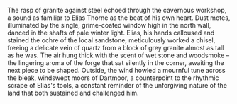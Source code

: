 The rasp of granite against steel echoed through the cavernous workshop, a sound as familiar to Elias Thorne as the beat of his own heart.  Dust motes, illuminated by the single, grime-coated window high in the north wall, danced in the shafts of pale winter light.  Elias, his hands calloused and stained the ochre of the local sandstone, meticulously worked a chisel, freeing a delicate vein of quartz from a block of grey granite almost as tall as he was.  The air hung thick with the scent of wet stone and woodsmoke – the lingering aroma of the forge that sat silently in the corner, awaiting the next piece to be shaped. Outside, the wind howled a mournful tune across the bleak, windswept moors of Dartmoor, a counterpoint to the rhythmic scrape of Elias's tools, a constant reminder of the unforgiving nature of the land that both sustained and challenged him.
